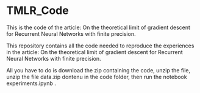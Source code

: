# TMLR_Code
This is the code of the article: On the theoretical limit of gradient descent for Recurrent Neural Networks with finite precision. 

This repository contains all the code needed to reproduce the experiences in the article: On the theoretical limit of gradient descent for Recurrent Neural Networks with finite precision. 

All you have to do is download the zip containing the code, unzip the file, unzip the file data.zip dontenu in the code folder, then run the notebook experiments.ipynb . 
